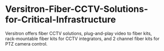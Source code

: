 # Versitron-Fiber-CCTV-Solutions-for-Critical-Infrastructure
Versitron offers fiber CCTV solutions, plug-and-play video to fiber kits, rack-mountable fiber kits for CCTV integrators, and 2 channel fiber kits for PTZ camera control.
